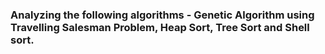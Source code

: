 ### Analyzing the following algorithms - Genetic Algorithm using Travelling Salesman Problem, Heap Sort, Tree Sort and Shell sort. 
